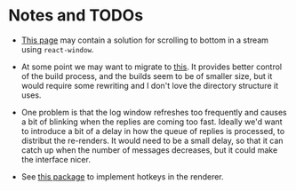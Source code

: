 # Notes and TODOs

- [This page](https://github.com/httptoolkit/httptoolkit-ui/blob/master/src/components/view/view-event-list.tsx) may contain a solution for scrolling to bottom in a stream using `react-window`.

- At some point we may want to migrate to [this](https://github.com/electron-react-boilerplate/electron-react-boilerplate). It provides better control of the build process, and the builds seem to be of smaller size, but it would require some rewriting and I don't love the directory structure it uses.

- One problem is that the log window refreshes too frequently and causes a bit of blinking when the replies are coming too fast. Ideally we'd want to introduce a bit of a delay in how the queue of replies is processed, to distribut the re-renders. It would need to be a small delay, so that it can catch up when the number of messages decreases, but it could make the interface nicer.

- See [this package](https://github.com/JohannesKlauss/react-hotkeys-hook) to implement hotkeys in the renderer.
